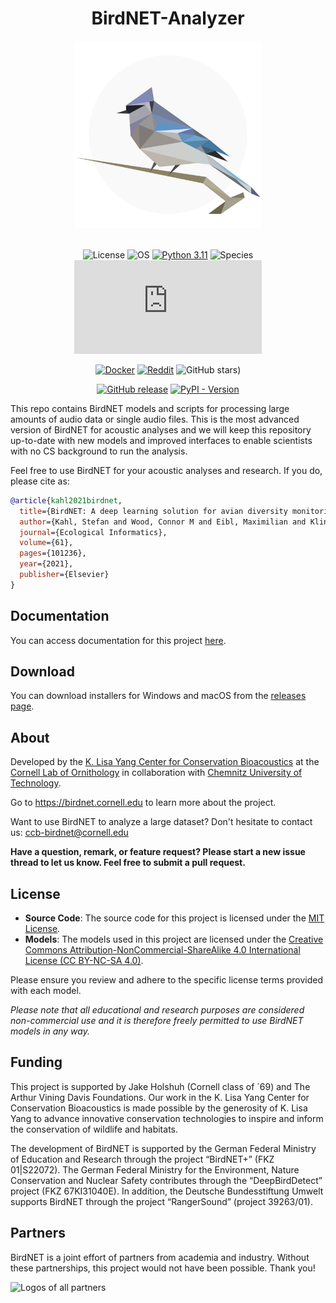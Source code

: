 <div align="center">
  <h1>BirdNET-Analyzer</h1>
    <a href="https://birdnet-team.github.io/BirdNET-Analyzer/">
        <img src="https://github.com/birdnet-team/BirdNET-Analyzer/blob/main/docs/_static/logo_birdnet_big.png?raw=true" width="300" alt="BirdNET-Logo" />
    </a>
</div>
<br>
<div align="center">

![License](https://img.shields.io/github/license/birdnet-team/BirdNET-Analyzer)
![OS](https://badgen.net/badge/OS/Linux%2C%20Windows%2C%20macOS/blue)
[![Python 3.11](https://img.shields.io/badge/python-3.11-blue.svg)](https://www.python.org/downloads/release/python-3110/)
![Species](https://badgen.net/badge/Species/6512/blue)
![Downloads](https://www-user.tu-chemnitz.de/~johau/birdnet_total_downloads_badge.php)

[![Docker](https://github.com/birdnet-team/BirdNET-Analyzer/actions/workflows/docker-build.yml/badge.svg)](https://github.com/birdnet-team/BirdNET-Analyzer/actions/workflows/docker-build.yml)
[![Reddit](https://img.shields.io/badge/Reddit-FF4500?style=flat&logo=reddit&logoColor=white)](https://www.reddit.com/r/BirdNET_Analyzer/)
![GitHub stars)](https://img.shields.io/github/stars/birdnet-team/BirdNET-Analyzer)

[![GitHub release](https://img.shields.io/github/v/release/birdnet-team/BirdNET-Analyzer)](https://github.com/birdnet-team/BirdNET-Analyzer/releases/latest)
[![PyPI - Version](https://img.shields.io/pypi/v/birdnet_analyzer?logo=pypi)](https://pypi.org/project/birdnet-analyzer/)

</div>

This repo contains BirdNET models and scripts for processing large amounts of audio data or single audio files.
This is the most advanced version of BirdNET for acoustic analyses and we will keep this repository up-to-date with new models and improved interfaces to enable scientists with no CS background to run the analysis.

Feel free to use BirdNET for your acoustic analyses and research.
If you do, please cite as:

```bibtex
@article{kahl2021birdnet,
  title={BirdNET: A deep learning solution for avian diversity monitoring},
  author={Kahl, Stefan and Wood, Connor M and Eibl, Maximilian and Klinck, Holger},
  journal={Ecological Informatics},
  volume={61},
  pages={101236},
  year={2021},
  publisher={Elsevier}
}
```

## Documentation

You can access documentation for this project [here](https://birdnet-team.github.io/BirdNET-Analyzer/).

## Download

You can download installers for Windows and macOS from the [releases page](https://github.com/birdnet-team/BirdNET-Analyzer/releases/latest).

## About

Developed by the [K. Lisa Yang Center for Conservation Bioacoustics](https://www.birds.cornell.edu/ccb/) at the [Cornell Lab of Ornithology](https://www.birds.cornell.edu/home) in collaboration with [Chemnitz University of Technology](https://www.tu-chemnitz.de/index.html.en).

Go to https://birdnet.cornell.edu to learn more about the project.

Want to use BirdNET to analyze a large dataset? Don't hesitate to contact us: ccb-birdnet@cornell.edu

**Have a question, remark, or feature request? Please start a new issue thread to let us know. Feel free to submit a pull request.**

## License

- **Source Code**: The source code for this project is licensed under the [MIT License](https://opensource.org/licenses/MIT).
- **Models**: The models used in this project are licensed under the [Creative Commons Attribution-NonCommercial-ShareAlike 4.0 International License (CC BY-NC-SA 4.0)](https://creativecommons.org/licenses/by-nc-sa/4.0/).

Please ensure you review and adhere to the specific license terms provided with each model.

*Please note that all educational and research purposes are considered non-commercial use and it is therefore freely permitted to use BirdNET models in any way.*

## Funding

This project is supported by Jake Holshuh (Cornell class of ´69) and The Arthur Vining Davis Foundations.
Our work in the K. Lisa Yang Center for Conservation Bioacoustics is made possible by the generosity of K. Lisa Yang to advance innovative conservation technologies to inspire and inform the conservation of wildlife and habitats.

The development of BirdNET is supported by the German Federal Ministry of Education and Research through the project “BirdNET+” (FKZ 01|S22072).
The German Federal Ministry for the Environment, Nature Conservation and Nuclear Safety contributes through the “DeepBirdDetect” project (FKZ 67KI31040E).
In addition, the Deutsche Bundesstiftung Umwelt supports BirdNET through the project “RangerSound” (project 39263/01).

## Partners

BirdNET is a joint effort of partners from academia and industry.
Without these partnerships, this project would not have been possible.
Thank you!

![Logos of all partners](https://tuc.cloud/index.php/s/KSdWfX5CnSRpRgQ/download/box_logos.png)

